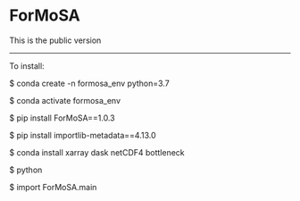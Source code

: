 # ForMoSA

This is the public version

***
To install:

$ conda create -n formosa_env python=3.7

$ conda activate formosa_env

$ pip install ForMoSA==1.0.3

$ pip install importlib-metadata==4.13.0

$ conda install xarray dask netCDF4 bottleneck

$ python

$ import ForMoSA.main
